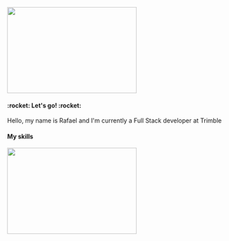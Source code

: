 <img src="https://steemitimages.com/0x0/https://media.giphy.com/media/l41m4fSSzstAJ4sBG/giphy.gif" width="300" height="200"/>

<h4> :rocket: Let's go! :rocket: </h4>

<p>Hello, my name is Rafael and I'm currently a Full Stack developer at Trimble</p>

<h4>My skills</h4>

<img src="https://66.media.tumblr.com/2aaa1b7f7117e82c118488ce2e8685b5/0af6b7ea702e7603-dd/s500x750/009e492f638173042dcde8d05b0772f798050148.gif" width="300" height="200"/>
